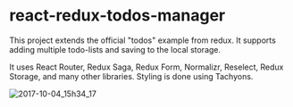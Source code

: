 # react-redux-todos-manager

This project extends the official "todos" example from redux. It supports adding multiple todo-lists and saving to the local storage. 

It uses React Router, Redux Saga, Redux Form, Normalizr, Reselect, Redux Storage, and many other libraries. Styling is done using Tachyons.

![2017-10-04_15h34_17](https://user-images.githubusercontent.com/22646941/31176001-f783a0e2-a919-11e7-885c-0736fa9fb3ef.gif)
